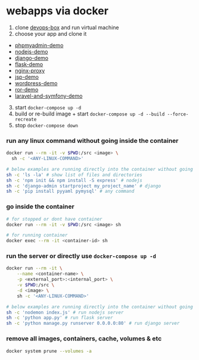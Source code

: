 # webapps via docker

1. clone [devops-box](https://github.com/salmanwaheed/devops-box) and run virtual machine
2. choose your app and clone it
  * [phpmyadmin-demo](https://github.com/salmanwaheed/phpmyadmin-demo)
  * [nodejs-demo](https://github.com/salmanwaheed/nodejs-demo)
  * [django-demo](https://github.com/salmanwaheed/django-demo)
  * [flask-demo](https://github.com/salmanwaheed/flask-demo)
  * [nginx-proxy](https://github.com/salmanwaheed/nginx-proxy)
  * [jsp-demo](https://github.com/salmanwaheed/jsp-demo)
  * [wordpress-demo](https://github.com/salmanwaheed/wordpress-demo)
  * [ror-demo](https://github.com/salmanwaheed/ror-demo)
  * [laravel-and-symfony-demo](https://github.com/salmanwaheed/laravel-and-symfony-demo)
  <!-- * [spring-demo](https://github.com/salmanwaheed/spring-demo) -->
  <!-- * [golang-demo](https://github.com/salmanwaheed/golang-demo) -->
3. start `docker-compose up -d`
4. build or re-build image + start `docker-compose up -d --build --force-recreate`
5. stop `docker-compose down`

### run any linux command without going inside the container 
```bash
docker run --rm -it -v $PWD:/src <image> \
  sh -c '<ANY-LINUX-COMMAND>'

# below examples are running directly into the container without going inside
sh -c 'ls -la' # show list of files and directories
sh -c 'npm init && npm install -S express' # nodejs
sh -c 'django-admin startproject my_project_name' # django
sh -c 'pip install pyyaml pymysql' # any command
```

### go inside the container
```bash
# for stopped or dont have container
docker run --rm -it -v $PWD:/src <image> sh

# for running container
docker exec --rm -it <container-id> sh
```

### run the server or directly use `docker-compose up -d`
```bash
docker run --rm -it \
    --name <container-name> \
    -p <external_port>:<internal_port> \
    -v $PWD:/src \
    -d <image> \
    sh -c '<ANY-LINUX-COMMAND>'

# below examples are running directly into the container without going inside
sh -c 'nodemon index.js' # run nodejs server
sh -c 'python app.py' # run flask server
sh -c 'python manage.py runserver 0.0.0.0:80' # run django server
```

### remove all images, containers, cache, volumes & etc
```bash
docker system prune --volumes -a
```
